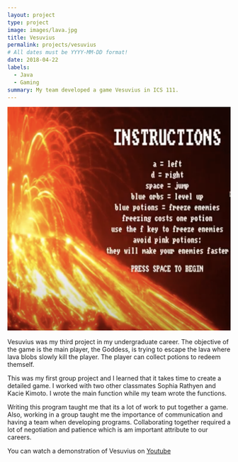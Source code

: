 ```yaml
---
layout: project
type: project
image: images/lava.jpg
title: Vesuvius
permalink: projects/vesuvius
# All dates must be YYYY-MM-DD format!
date: 2018-04-22
labels:
  - Java
  - Gaming
summary: My team developed a game Vesuvius in ICS 111.
---
```

<img class="ui medium right floated rounded image" src="../images/intro.png">

Vesuvius was my third project in my undergraduate career. The objective of the game is the main player, the Goddess, is trying to escape the lava where lava blobs slowly kill the player. The player can collect potions to redeem themself. 

This was my first group project and I learned that it takes time to create a detailed game. I worked with two other classmates Sophia Rathyen and Kacie Kimoto. I wrote the main function while my team wrote the functions.

Writing this program taught me that its a lot of work to put together a game. Also, working in a group taught me the importance of communication and having a team when developing programs. Collaborating together required a lot of negotiation and patience which is am important attribute to our careers.


You can watch a demonstration of Vesuvius on [Youtube](https://youtu.be/UZcx7qcs3dQ)
